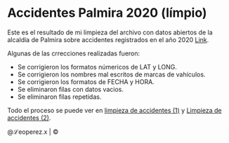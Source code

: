 # Accidentes Palmira 2020 (límpio)

Este es el resultado de mi limpieza del archivo con datos abiertos de la alcaldía de Palmira sobre accidentes registrados en el año 2020 [Link](https://www.datos.gov.co/Transporte/Accidentes-de-transito-Palmira-2020/mg8y-amuh/about_data).

Algunas de las crrecciones realizadas fueron:
- Se corrigieron los formatos númericos de LAT y LONG.
- Se corrigieron los nombres mal escritos de marcas de vahículos.
- Se corrigieron los formatos de FECHA y HORA.
- Se eliminaron filas con datos vacios.
- Se eliminaron filas repetidas.

Todo el proceso se puede ver en [limpieza de accidentes (1)](https://www.kaggle.com/code/leonardoperezhurtado/limpieza-accidentes-palmira-1) y [Limpieza de accidentes (2)](https://www.kaggle.com/code/leonardoperezhurtado/limpieza-accidentes-palmira-2). 
 
@&Lscr;eoperez.x | &copy; 
